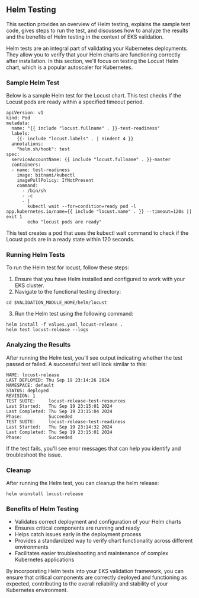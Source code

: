 ## Helm Testing

This section provides an overview of Helm testing, explains the sample test code, gives steps to run the test, and discusses how to analyze the results and the benefits of Helm testing in the context of EKS validation.

Helm tests are an integral part of validating your Kubernetes deployments. They allow you to verify that your Helm charts are functioning correctly after installation. In this section, we'll focus on testing the Locust Helm chart, which is a popular autoscaler for Kubernetes.


### Sample Helm Test

Below is a sample Helm test for the Locust chart. This test checks if the Locust pods are ready within a specified timeout period.

```
apiVersion: v1
kind: Pod
metadata:
  name: "{{ include "locust.fullname" . }}-test-readiness"
  labels:
    {{- include "locust.labels" . | nindent 4 }}
  annotations:
    "helm.sh/hook": test
spec:
  serviceAccountName: {{ include "locust.fullname" . }}-master
  containers:
  - name: test-readiness
    image: bitnami/kubectl
    imagePullPolicy: IfNotPresent
    command:
      - /bin/sh
      - -c
      - |
        kubectl wait --for=condition=ready pod -l app.kubernetes.io/name={{ include "locust.name" . }} --timeout=120s || exit 1
        echo "locust pods are ready"
```

This test creates a pod that uses the kubectl wait command to check if the Locust pods are in a ready state within 120 seconds.


### Running Helm Tests

To run the Helm test for locust, follow these steps:
1. Ensure that you have Helm installed and configured to work with your EKS cluster.
2. Navigate to the functional testing directory:
```
cd $VALIDATION_MODULE_HOME/helm/locust
```
3. Run the Helm test using the following command:
```
helm install -f values.yaml locust-release .
helm test locust-release --logs 
```

### Analyzing the Results

After running the Helm test, you'll see output indicating whether the test passed or failed. A successful test will look similar to this:
```
NAME: locust-release
LAST DEPLOYED: Thu Sep 19 23:14:26 2024
NAMESPACE: default
STATUS: deployed
REVISION: 1
TEST SUITE:     locust-release-test-resources
Last Started:   Thu Sep 19 23:15:01 2024
Last Completed: Thu Sep 19 23:15:04 2024
Phase:          Succeeded
TEST SUITE:     locust-release-test-readiness
Last Started:   Thu Sep 19 23:14:32 2024
Last Completed: Thu Sep 19 23:15:01 2024
Phase:          Succeeded
```

If the test fails, you'll see error messages that can help you identify and troubleshoot the issue.

### Cleanup
After running the Helm test, you can cleanup the helm release:
```
helm uninstall locust-release
```

### Benefits of Helm Testing
- Validates correct deployment and configuration of your Helm charts
- Ensures critical components are running and ready
- Helps catch issues early in the deployment process
- Provides a standardized way to verify chart functionality across different environments
- Facilitates easier troubleshooting and maintenance of complex Kubernetes applications

By incorporating Helm tests into your EKS validation framework, you can ensure that critical components are correctly deployed and functioning as expected, contributing to the overall reliability and stability of your Kubernetes environment.
